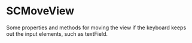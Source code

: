 # SCMoveView
Some properties and methods for moving the view if the keyboard keeps out the input elements, such as textField.
